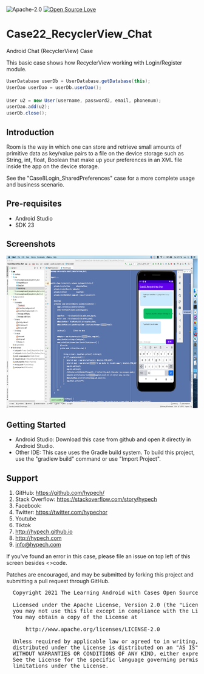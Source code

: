 ![Apache-2.0](https://img.shields.io/badge/license-Apache-blue)  [![Open Source Love](https://badges.frapsoft.com/os/v1/open-source.png?v=103)](https://github.com/ellerbrock/open-source-badges/)

# Case22_RecyclerView_Chat

Android Chat (RecyclerView) Case

This basic case shows how RecyclerView working with Login/Register module.

```java
UserDatabase userDb = UserDatabase.getDatabase(this);
UserDao userDao = userDb.userDao();
		
User u2 = new User(username, password2, email, phonenum);
userDao.add(u2);
userDb.close();
```

Introduction
------------

Room is the way in which one can store and retrieve small amounts of primitive data as key/value pairs to a file on the device storage such as String, int, float, Boolean that make up your preferences in an XML file inside the app on the device storage. 

See the "Case8Login_SharedPreferences" case for a more complete usage and business scenario.

Pre-requisites
--------------

- Android Studio 
- SDK 23

Screenshots
-------------

<img src="screenshot.png" height="400" alt="Screenshot"/> 

Getting Started
---------------

* Android Studio: Download this case from github and open it directly in Android Studio.
* Other IDE: This case uses the Gradle build system. To build this project, use the "gradlew build" command or use "Import Project".

Support
-------

1. GitHub: https://github.com/hypech/
2. Stack Overflow: https://stackoverflow.com/story/hypech
2. Facebook: 
3. Twitter: https://twitter.com/hypechor
4. Youtube
5. Tiktok
6. http://hypech.github.io
7. http://hypech.com
8. info@hypech.com

If you've found an error in this case, please file an issue on top left of this screen besides <>code.

Patches are encouraged, and may be submitted by forking this project and submitting a pull request through GitHub. 


 <pre>
  Copyright 2021 The Learning Android with Cases Open Source Project

  Licensed under the Apache License, Version 2.0 (the "License");
  you may not use this file except in compliance with the License.
  You may obtain a copy of the License at

      http://www.apache.org/licenses/LICENSE-2.0

  Unless required by applicable law or agreed to in writing, software
  distributed under the License is distributed on an "AS IS" BASIS,
  WITHOUT WARRANTIES OR CONDITIONS OF ANY KIND, either express or implied.
  See the License for the specific language governing permissions and
  limitations under the License.
  
</pre>
